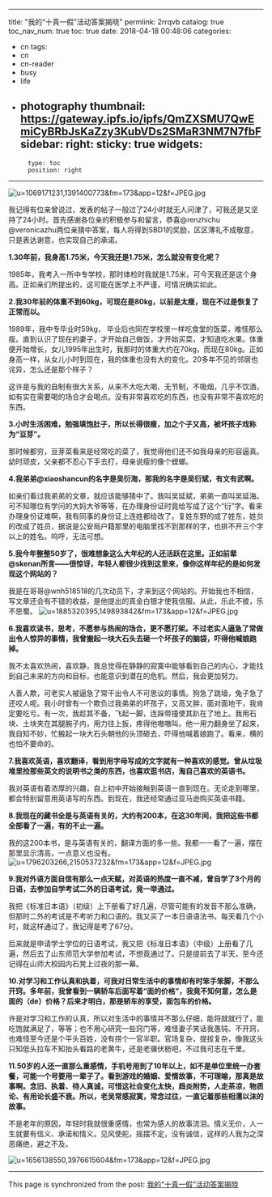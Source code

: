 
---
title: "我的“十真一假”活动答案揭晓"
permlink: 2rrqvb
catalog: true
toc_nav_num: true
toc: true
date: 2018-04-18 00:48:06
categories:
- cn
tags:
- cn
- cn-reader
- busy
- life
- photography
thumbnail: https://gateway.ipfs.io/ipfs/QmZXSMU7QwEmiCyBRbJsKaZzy3KubVDs2SMaR3NM7N7fbF
sidebar:
    right:
        sticky: true
widgets:
    -
        type: toc
        position: right
---


![u=1069171231,1391400773&fm=173&app=12&f=JPEG.jpg](https://gateway.ipfs.io/ipfs/QmZXSMU7QwEmiCyBRbJsKaZzy3KubVDs2SMaR3NM7N7fbF)

我记得有位亲曾说过，发表的帖子一般过了24小时就无人问津了，可我还是又坚持了24小时。首先感谢各位亲的积极参与和留言，恭喜@renzhichu @veronicazhu两位亲猜中答案，每人将得到SBD1的奖励，区区薄礼不成敬意，只是表达谢意，也实现自己的承诺。

**1.30年前，我身高1.75米，今天我还是1.75米，怎么就没有变化呢？**

1985年，我考入一所中专学校，那时体检时我就是1.75米，可今天我还是这个身高。正如亲们所提出的，这可能在医学上不严谨，可情况确实如此。

**2.我30年前的体重不到60kg，可现在是80kg，以前是太瘦，现在不过是恢复了正常而以。**

1989年，我中专毕业时59kg， 毕业后也同在学校里一样吃食堂的饭菜，难怪那么瘦。直到认识了现在的妻子，才开始自己做饭，才开始买菜，才知道吃水果。体重便开始增长，女儿1995年出生时，我那时的体重大约在70kg，而现在80kg。正如身高一样，从女儿小时到现在，我的体重也没有大的变化。20多年不见的邻居也诧异，怎么还是那个样子？

这许是与我的自制有很大关系，从来不大吃大喝、无节制，不吸烟，几乎不饮酒，如有实在需要喝的场合才会喝点。没有非常喜欢吃的东西，也没有非常不喜欢吃的东西。

**3.小时生活困难，勉强填饱肚子，所以长得很瘦，加之个子又高，被坏孩子戏称为“豆芽”。**

那时候都穷，豆芽菜看来是经常吃的菜了，我觉得他们还不如我母亲的形容逼真。幼时顽皮，父亲都不忍心下手去打，母亲说瘦的像个螳螂。

**4.我弟弟@xiaoshancun的名字是吴衍海，那我的名字是吴衍斌，有文有武啊。**

如亲们看过我弟弟的文章，就应该能够猜中了。我叫吴延斌，弟弟一直叫吴延海。可不知哪位有学问的大妈大爷等等，在办理身份证时竟给写成了这个“衍”字。看来办理身份证难啊，我有同事的身份证上连姓都给改了。复姓东野的成了姓东，姓贠的改成了姓员，据说是公安局户籍那里的电脑里找不到那样的字，也排不开三个字以上的姓名。呜呼，无法可想。

**5.我今年整整50岁了，很难想象这么大年纪的人还活跃在这里。正如前辈@skenan所言——很惊讶，年轻人都很少找到这里来，像你这样年纪的是如何发现这个网站的？**

我是在哥哥@wnh518518的几次动员下，才来到这个网站的。开始我也不相信，写文章还会有不错的收益，是他提出的真金白银才使我信服。从此，乐此不彼，乐不思蜀。
![u=1885320395,149893842&fm=173&app=12&f=JPEG.jpg](https://gateway.ipfs.io/ipfs/QmRU9HYrimoZc8Puu5jCsBS5TYAvW3MNHRHJftEzEszMZM)

**6.我喜欢读书，思考，不愿参与热闹的场合，更不愿打架。不过老实人逼急了常做出令人惊异的事情，我曾搬起一块大石头去砸一个坏孩子的脑袋，吓得他喊娘跑掉。**

我不太喜欢热闹，喜欢静，我总觉得在静静的寂寞中能够看到自己的内心，才能找到自己未来的方向和目标，也能意识到潜在的危机。然后，我会更加努力。

人善人欺，可老实人被逼急了常干出令人不可思议的事情。狗急了跳墙，兔子急了还咬人呢。我小时曾有一个欺负过我弟弟的坏孩子，又高又胖，面对面地干，我肯定要吃亏。有一次，我趁其不备，飞起一脚，连跺带撞使其趴在了地上。我用石块、土块夹在其腿腕子内，用力往上扳，疼得他嗷嗷叫。他一用力翻身坐了起来，我自知不妙，忙搬起一块大石头朝他的头顶砸去，吓得他喊着娘跑了。看来，横的也怕不要命的。

**7.我喜欢英语，喜欢翻译，看到用字母写成的文字就有一种喜欢的感觉。曾从垃圾堆里捡那些英文的说明书之类的东西，也喜欢逛书店，淘自己喜欢的英语书。**

我对英语有着浓厚的兴趣，自上初中开始接触到英语一直到现在。无论走到哪里，都会特别留意用英语写的东西。到现在，我还经常通过亚马逊购买英语书籍。

**8.我现在的藏书全是与英语有关的，大约有200本，在这30年间，我把这些书都全部看了一遍，有的不止一遍。**

我的这200本书，是与英语有关的，翻译方面的多一些。我都一一看了一遍，摆在那里显示清高，一点意义也没有。
![u=1796203266,2150537232&fm=173&app=12&f=JPEG.jpg](https://gateway.ipfs.io/ipfs/QmUJaL2ugX8opzttjNtyN8HWjQsRbvXiFDT48ewFxQa9Nn)

**9.我对外语方面自信有那么一点天赋，对英语的热度一直不减，曾自学了3个月的日语，去参加自学考试二外的日语考试，竟一举通过。**

我把《标准日本语》（初级）上下册看了好几遍，尽管可能有的发音不那么准确，但那时二外的考试是不考听力和口语的。我又买了一本日语语法书，每天看几个小时，就这样通过了，我记得是考了67分。

后来就是申请学士学位的日语考试，我又把《标准日本语》（中级）上册看了几遍，然后去了山东师范大学参加考试，不想竟通过了。只是提前去了半天，至今还记得在山师大校园内石凳上过夜的那一幕。

**10.对学习和工作认真和执着，可我对日常生活中的事情却有时笨手笨脚，不那么开窍。多年前，我曾看到一辆轿车后面写着“面的价格”，我竟不知何意，怎么是面的（de）价格？后来才明白，那是轿车的享受，面包车的价格。**

许是对学习和工作的认真，所以对生活中的事情并不那么仔细，能将就就行了，能吃饱就满足了，等等；也不用心研究一些窍门等，难怪妻子笑话我愚钝、不开窍，也难怪至今还是个平头百姓，没有捞个一官半职。官场复杂，提拔复杂，像我这头只知低头拉车不知抬头看路的老黄牛，还是老骥伏枥吧，不过我可志在千里。

**11.50岁的人还一直那么重感情，手机号用到了10年以上，如不是单位里统一办套餐，可能一个号要用一辈子了。看到游戏的婚姻、爱情故事，不可理喻，那真是故事啊。念旧、执着、待人真诚，可惜这社会变化太快，趋炎附势，人走茶凉，物质论、有用论长盛不衰。所以，老吴常感寂寞，常念过往，一直记着那些相濡以沫的故事。**

不是老年的原因，年轻时我就很重感情，也常为感人的故事流泪。情义无价，人一生就要有信义、承诺和情义。见风使舵，摇摆不定，没有诚信，这样的人我为之深恶痛绝，避之不及。

![u=1656138550,3976615604&fm=173&app=12&f=JPEG.jpg](https://gateway.ipfs.io/ipfs/QmPhg8YYYKRrUJugUHxQyZ71zmBFiumgf2eXJcoBRA4ZcW)

- - -

This page is synchronized from the post: [我的“十真一假”活动答案揭晓](https://steemit.com/@bring/2rrqvb)
